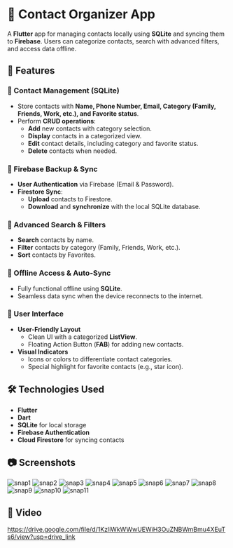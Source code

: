 
# 📱 Contact Organizer App  

A **Flutter** app for managing contacts locally using **SQLite** and syncing them to **Firebase**. Users can categorize contacts, search with advanced filters, and access data offline.  

## 🚀 Features  

### 🔹 Contact Management (SQLite)  
- Store contacts with **Name, Phone Number, Email, Category (Family, Friends, Work, etc.), and Favorite status**.  
- Perform **CRUD operations**:  
  - **Add** new contacts with category selection.  
  - **Display** contacts in a categorized view.  
  - **Edit** contact details, including category and favorite status.  
  - **Delete** contacts when needed.  

### 🔹 Firebase Backup & Sync  
- **User Authentication** via Firebase (Email & Password).  
- **Firestore Sync**:  
  - **Upload** contacts to Firestore.  
  - **Download** and **synchronize** with the local SQLite database.  

### 🔹 Advanced Search & Filters  
- **Search** contacts by name.  
- **Filter** contacts by category (Family, Friends, Work, etc.).  
- **Sort** contacts by Favorites.  

### 🔹 Offline Access & Auto-Sync  
- Fully functional offline using **SQLite**.  
- Seamless data sync when the device reconnects to the internet.  

### 🔹 User Interface  
- **User-Friendly Layout**  
  - Clean UI with a categorized **ListView**.  
  - Floating Action Button (**FAB**) for adding new contacts.  
- **Visual Indicators**  
  - Icons or colors to differentiate contact categories.  
  - Special highlight for favorite contacts (e.g., star icon).  

## 🛠️ Technologies Used  
- **Flutter**  
- **Dart**  
- **SQLite** for local storage  
- **Firebase Authentication**  
- **Cloud Firestore** for syncing contacts  

## 📷 Screenshots 

![snap1](https://github.com/user-attachments/assets/eb990fa8-6fd3-4280-ae14-bff8f34767f1)
![snap2](https://github.com/user-attachments/assets/70ce2891-9f4d-4fa5-8da4-c13ae88861b9)
![snap3](https://github.com/user-attachments/assets/397f0289-1ed1-4316-bdaa-37cf0bf3764c)
![snap4](https://github.com/user-attachments/assets/74b187de-15d4-4c38-a432-2d5461df2cdf)
![snap5](https://github.com/user-attachments/assets/aca3a6c2-b120-4b86-a45b-3afadd918e39)
![snap6](https://github.com/user-attachments/assets/6c397988-3ebf-4682-ba56-76279c7dfa14)
![snap7](https://github.com/user-attachments/assets/eaccac4b-5f0f-490d-8b0d-b40aecd5ee66)
![snap8](https://github.com/user-attachments/assets/c00322c4-cd52-47c1-a7c4-7b3cf6bda5f4)
![snap9](https://github.com/user-attachments/assets/367b07cb-5810-4f52-afbc-b9e05c5343a7)
![snap10](https://github.com/user-attachments/assets/2bdff91c-7ffd-459b-9bc3-50478f1e4322)
![snap11](https://github.com/user-attachments/assets/8e7201d2-7706-4077-a1b9-572ccceef830)


## 🎥 Video

https://drive.google.com/file/d/1KzliWkWWwUEWiH3OuZNBWmBmu4XEuTs6/view?usp=drive_link

